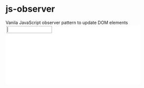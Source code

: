 # js-observer
Vanila JavaScript observer pattern to update DOM elements
![alt text](https://github.com/clayhenry/js-observer/blob/master/observer_demo.gif "Observer")

